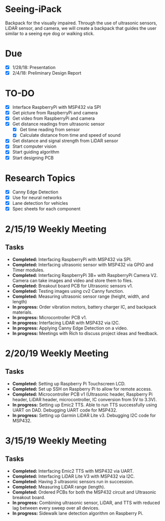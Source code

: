 # Seeing-iPack
Backpack for the visually impaired. Through the use of ultrasonic sensors, LiDAR sensor, and camera, we will create a backpack that guides the user similar to a seeing eye dog or walking stick.

# Due
- [x] 1/28/18: Presentation 
- [x] 2/4/18: Preliminary Design Report

# TO-DO
- [x] Interface RaspberryPi with MSP432 via SPI
- [x] Get picture from RaspberryPi and camera
- [x] Get video from RaspberryPi and camera
- [x] Get distance readings from ultrasonic sensor
	- [x] Get time reading from sensor
	- [x] Calculate distance from time and speed of sound
- [x] Get distance and signal strength from LiDAR sensor
- [x] Start computer vision
- [x] Start guiding algorithm
- [x] Start designing PCB

# Research Topics
- [x] Canny Edge Detection
- [x] Use for neural networks
- [x] Lane detection for vehicles
- [x] Spec sheets for each component

<!-- # 2/8/19 Weekly Meeting
## Tasks
- **Completed:** Ordered ultrasonic sensors (HC-SR04), Raspberry Pi 3B+, and Raspberry Pi Camera V2.
- **Completed:** Interfacing RaspberryPi with MSP432 via SPI.
- **Completed:** Interfacing ultrasonic sensor with MSP432 via GPIO and Timer modules.
- **Completed:** Interfacing RaspberryPi 3B+ with RaspberryPi Camera V2. Camera can take images and video and store them to files.
- **Completed:** Breakout board PCB for Ultrasonic sensors.
- **Completed:** Testing images using cv2 Canny function.
- **In progress:** Order vibration motors, rechargeable battery pack parts, and backpack materials.
- **In progress:** Microcontroller PCB
- **In progress:** Interfacing LiDAR with MSP432 via UART.
- **In progress:** Applying Canny Edge Detection on a video. -->

# 2/15/19 Weekly Meeting
## Tasks
- **Completed:** Interfacing RaspberryPi with MSP432 via SPI.
- **Completed:** Interfacing ultrasonic sensor with MSP432 via GPIO and Timer modules.
- **Completed:** Interfacing RaspberryPi 3B+ with RaspberryPi Camera V2. Camera can take images and video and store them to files.
- **Completed:** Breakout board PCB for Ultrasonic sensors v1.
- **Completed:** Testing images using cv2 Canny function.
- **Completed:** Measuring ultrasonic sensor range (height, width, and length)
- **In progress:** Order vibration motors, battery charger IC, and backpack materials.
- **In progress:** Microcontroller PCB v1.
- **In progress:** Interfacing LiDAR with MSP432 via I2C.
- **In progress:** Applying Canny Edge Detection on a video.
- **In progress:** Meetings with Rich to discuss project ideas and feedback.

# 2/20/19 Weekly Meeting
## Tasks
- **Completed:** Setting up Raspberry Pi Touchscreen LCD.
- **Completed:** Set up SSH on Raspberry Pi to allow for remote access.
- **Completed:** Microcontroller PCB v1 (Ultrasonic header, Raspberry Pi header, LiDAR header, microcontroller, IC conversion from 5V to 3.3V).
- **In progress:** Setting up Emic2 TTS. Able to run TTS successfully using UART on DAD. Debugging UART code for MSP432.
- **In progress:** Setting up Garmin LiDAR Lite v3. Debugging I2C code for MSP432.

# 3/15/19 Weekly Meeting
## Tasks
- **Completed:** Interfacing Emic2 TTS with MSP432 via UART.
- **Completed:** Interfacing LiDAR Lite V3 with MSP432 via I2C.
- **Completed:** Having 3 ultrasonic sensors run in succession.
- **Completed:** Measuring LiDAR range (length).
- **Completed:** Ordered PCBs for both the MSP432 circuit and Ultrasonic breakout board.
- **In progress:** Combining ultrasonic sensor, LiDAR, and TTS with reduced lag between every sweep over all devices.
- **In progress:** Sidewalk lane detection algorithm on Raspberry Pi.
